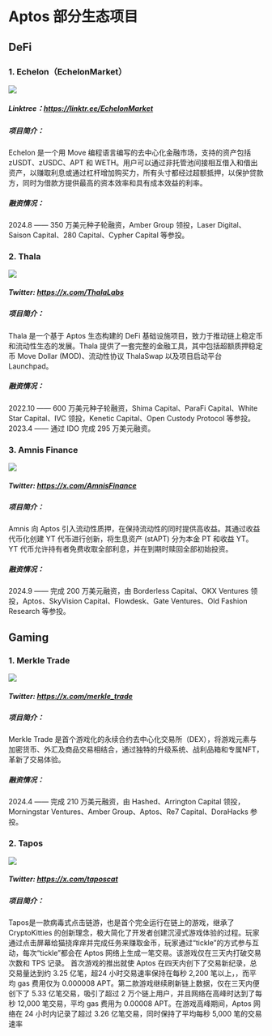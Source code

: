 # Aptos 部分生态项目

## DeFi

### 1. Echelon（EchelonMarket）
![](https://p.ipic.vip/ksofpq.png)
##### Linktree：https://linktr.ee/EchelonMarket
##### 项目简介：
Echelon 是一个用 Move 编程语言编写的去中心化金融市场，支持的资产包括 zUSDT、zUSDC、APT 和 WETH。用户可以通过非托管池间接相互借入和借出资产，以赚取利息或通过杠杆增加购买力，所有头寸都经过超额抵押，以保护贷款方，同时为借款方提供最高的资本效率和具有成本效益的利率。
##### 融资情况：
2024.8 —— 350 万美元种子轮融资，Amber Group 领投，Laser Digital、Saison Capital、280 Capital、Cypher Capital 等参投。


### 2. Thala
![](https://p.ipic.vip/0mz1op.png)
##### Twitter: https://x.com/ThalaLabs
##### 项目简介：
Thala 是一个基于 Aptos 生态构建的 DeFi 基础设施项目，致力于推动链上稳定币和流动性生态的发展。Thala 提供了一套完整的金融工具，其中包括超额质押稳定币 Move Dollar (MOD)、流动性协议 ThalaSwap 以及项目启动平台 Launchpad。
##### 融资情况：
2022.10 —— 600 万美元种子轮融资，Shima Capital、ParaFi Capital、White Star Capital、IVC 领投，Kenetic Capital、Open Custody Protocol 等参投。
2023.4 —— 通过 IDO 完成 295 万美元融资。

### 3. Amnis Finance
![](https://p.ipic.vip/indwg3.png)
##### Twitter: https://x.com/AmnisFinance
##### 项目简介：
Amnis 向 Aptos 引入流动性质押，在保持流动性的同时提供高收益。其通过收益代币化创建 YT 代币进行创新，将生息资产 (stAPT) 分为本金 PT 和收益 YT。 YT 代币允许持有者免费收取全部利息，并在到期时赎回全部初始投资。
##### 融资情况：
2024.9 —— 完成 200 万美元融资，由 Borderless Capital、OKX Ventures 领投，Aptos、SkyVision Capital、Flowdesk、Gate Ventures、Old Fashion Research 等参投。

## Gaming

### 1. Merkle Trade
![](https://p.ipic.vip/paq5x4.png)
##### Twitter: https://x.com/merkle_trade
##### 项目简介：
Merkle Trade 是首个游戏化的永续合约去中心化交易所（DEX），将游戏元素与加密货币、外汇及商品交易相结合，通过独特的升级系统、战利品箱和专属NFT，革新了交易体验。
##### 融资情况：
2024.4 —— 完成 210 万美元融资，由 Hashed、Arrington Capital 领投，Morningstar Ventures、Amber Group、Aptos、Re7 Capital、DoraHacks 参投。
### 2. Tapos
![](https://p.ipic.vip/uy4w0r.png)
##### Twitter: https://x.com/taposcat
##### 项目简介：
Tapos是一款病毒式点击链游，也是首个完全运行在链上的游戏，继承了 CryptoKitties 的创新理念，极大简化了开发者创建沉浸式游戏体验的过程。玩家通过点击屏幕给猫挠痒痒并完成任务来赚取金币，玩家通过“tickle”的方式参与互动，每次“tickle”都会在 Aptos 网络上生成一笔交易。该游戏仅在三天内打破交易次数和 TPS 记录。
首次游戏的推出就使 Aptos 在四天内创下了交易新纪录，总交易量达到约 3.25 亿笔，超24 小时交易速率保持在每秒 2,200 笔以上，，而平均 gas 费用仅为 0.000008 APT。第二款游戏继续刷新链上数据，仅在三天内便创下了 5.33 亿笔交易，吸引了超过 2 万个链上用户，并且网络在高峰时达到了每秒 12,000 笔交易，平均 gas 费用为 0.00008 APT。在游戏高峰期间，Aptos 网络在 24 小时内记录了超过 3.26 亿笔交易，同时保持了平均每秒 5,000 笔的交易速率

